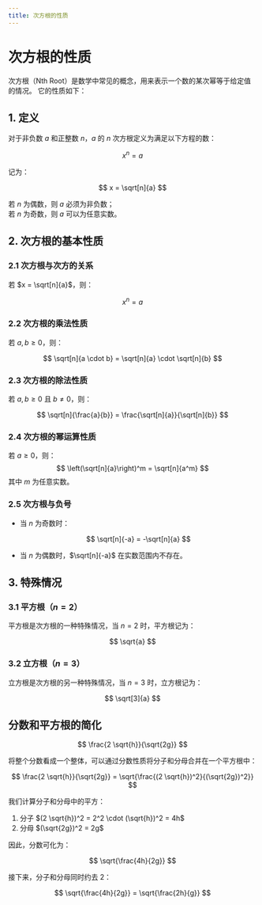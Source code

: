 ```yaml
---
title: 次方根的性质
---
```


# 次方根的性质

次方根（Nth Root）是数学中常见的概念，用来表示一个数的某次幂等于给定值的情况。
它的性质如下：

## 1. 定义

对于非负数 $a$ 和正整数 $n$，$a$ 的 $n$ 次方根定义为满足以下方程的数：

$$
x^n = a
$$

记为：

$$
x = \sqrt[n]{a}
$$

若 $n$ 为偶数，则 $a$ 必须为非负数；<br />
若 $n$ 为奇数，则 $a$ 可以为任意实数。

## 2. 次方根的基本性质

### 2.1 次方根与次方的关系

若 $x = \sqrt[n]{a}$，则：

$$
x^n = a
$$

### 2.2 次方根的乘法性质

若 $a, b \geq 0$，则：

$$
\sqrt[n]{a \cdot b} = \sqrt[n]{a} \cdot \sqrt[n]{b}
$$

### 2.3 次方根的除法性质

若 $a, b \geq 0$ 且 $b \neq 0$，则：

$$
\sqrt[n]{\frac{a}{b}} = \frac{\sqrt[n]{a}}{\sqrt[n]{b}}
$$

### 2.4 次方根的幂运算性质
若 $a \geq 0$，则：
$$
\left(\sqrt[n]{a}\right)^m = \sqrt[n]{a^m}
$$
其中 $m$ 为任意实数。

### 2.5 次方根与负号
- 当 $n$ 为奇数时：

  $$
  \sqrt[n]{-a} = -\sqrt[n]{a}
  $$

- 当 $n$ 为偶数时，$\sqrt[n]{-a}$ 在实数范围内不存在。

## 3. 特殊情况

### 3.1 平方根（$n = 2$）

平方根是次方根的一种特殊情况，当 $n = 2$ 时，平方根记为：

$$
\sqrt{a}
$$

### 3.2 立方根（$n = 3$）

立方根是次方根的另一种特殊情况，当 $n = 3$ 时，立方根记为：

$$
\sqrt[3]{a}
$$

## 分数和平方根的简化

$$
\frac{2 \sqrt{h}}{\sqrt{2g}}
$$

将整个分数看成一个整体，可以通过分数性质将分子和分母合并在一个平方根中：

$$
\frac{2 \sqrt{h}}{\sqrt{2g}} = \sqrt{\frac{(2 \sqrt{h})^2}{(\sqrt{2g})^2}}
$$

我们计算分子和分母中的平方：  

1. 分子 $(2 \sqrt{h})^2 = 2^2 \cdot (\sqrt{h})^2 = 4h$
2. 分母 $(\sqrt{2g})^2 = 2g$

因此，分数可化为：

$$
\sqrt{\frac{4h}{2g}}
$$

接下来，分子和分母同时约去 2：

$$
\sqrt{\frac{4h}{2g}} = \sqrt{\frac{2h}{g}}
$$
